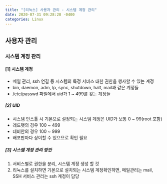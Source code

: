 ```yaml
---
title: "[리눅스] 사용자 관리 - 시스템 계정 관리"
date: 2020-07-31 09:28:28 -0400
categories: Linux
---
```


## 사용자 관리 

### 시스템 계정 관리

#### [1] 시스템 계정

- 메일 관리, ssh 연결 등 시스템의 특정 서비스 대한 권한을 행사할 수 있는 계정
- bin, daemon, adm, lp, sync, shutdown, halt, mail과 같은 계정들
- /etc/passwd 파일에서 uid가 1 ~ 499를 갖는 계정들

##### [2] UID

- 시스템 인스톨 시 기본으로 설정되는 시스템 계정은 UID가 보통 0 ~ 99(root 포함)
- 레드햇의 경우 100 ~ 499
- 데비안의 경우 100 ~ 999
- 배포판마다 상이할 수 있으므로 확인 필요

##### [3] 시스템 계정 관리 방안

1) 서비스별로 권한을 분리, 시스템 계정 생성 할 것
2) 리눅스를 설치하면 기본으로 설치되는 시스템 계정확인하면, 메일관리는 mail, SSH 서비스 관리는 ssh 계정이 담당


